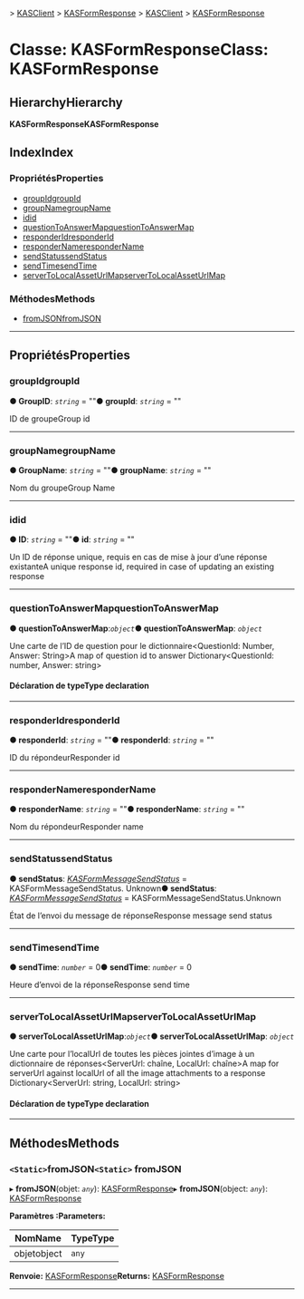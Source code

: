 <span data-ttu-id="20613-101">[](../README.md) > [KASClient](../modules/kasclient.md) > [KASFormResponse](../classes/kasclient.kasformresponse.md)</span><span class="sxs-lookup"><span data-stu-id="20613-101">[](../README.md) > [KASClient](../modules/kasclient.md) > [KASFormResponse](../classes/kasclient.kasformresponse.md)</span></span>

# <a name="class-kasformresponse"></a><span data-ttu-id="20613-102">Classe: KASFormResponse</span><span class="sxs-lookup"><span data-stu-id="20613-102">Class: KASFormResponse</span></span>

## <a name="hierarchy"></a><span data-ttu-id="20613-103">Hierarchy</span><span class="sxs-lookup"><span data-stu-id="20613-103">Hierarchy</span></span>

<span data-ttu-id="20613-104">**KASFormResponse**</span><span class="sxs-lookup"><span data-stu-id="20613-104">**KASFormResponse**</span></span>

## <a name="index"></a><span data-ttu-id="20613-105">Index</span><span class="sxs-lookup"><span data-stu-id="20613-105">Index</span></span>

### <a name="properties"></a><span data-ttu-id="20613-106">Propriétés</span><span class="sxs-lookup"><span data-stu-id="20613-106">Properties</span></span>

* [<span data-ttu-id="20613-107">groupId</span><span class="sxs-lookup"><span data-stu-id="20613-107">groupId</span></span>](kasclient.kasformresponse.md#groupid)
* [<span data-ttu-id="20613-108">groupName</span><span class="sxs-lookup"><span data-stu-id="20613-108">groupName</span></span>](kasclient.kasformresponse.md#groupname)
* [<span data-ttu-id="20613-109">id</span><span class="sxs-lookup"><span data-stu-id="20613-109">id</span></span>](kasclient.kasformresponse.md#id)
* [<span data-ttu-id="20613-110">questionToAnswerMap</span><span class="sxs-lookup"><span data-stu-id="20613-110">questionToAnswerMap</span></span>](kasclient.kasformresponse.md#questiontoanswermap)
* [<span data-ttu-id="20613-111">responderId</span><span class="sxs-lookup"><span data-stu-id="20613-111">responderId</span></span>](kasclient.kasformresponse.md#responderid)
* [<span data-ttu-id="20613-112">responderName</span><span class="sxs-lookup"><span data-stu-id="20613-112">responderName</span></span>](kasclient.kasformresponse.md#respondername)
* [<span data-ttu-id="20613-113">sendStatus</span><span class="sxs-lookup"><span data-stu-id="20613-113">sendStatus</span></span>](kasclient.kasformresponse.md#sendstatus)
* [<span data-ttu-id="20613-114">sendTime</span><span class="sxs-lookup"><span data-stu-id="20613-114">sendTime</span></span>](kasclient.kasformresponse.md#sendtime)
* [<span data-ttu-id="20613-115">serverToLocalAssetUrlMap</span><span class="sxs-lookup"><span data-stu-id="20613-115">serverToLocalAssetUrlMap</span></span>](kasclient.kasformresponse.md#servertolocalasseturlmap)
### <a name="methods"></a><span data-ttu-id="20613-116">Méthodes</span><span class="sxs-lookup"><span data-stu-id="20613-116">Methods</span></span>

* [<span data-ttu-id="20613-117">fromJSON</span><span class="sxs-lookup"><span data-stu-id="20613-117">fromJSON</span></span>](kasclient.kasformresponse.md#fromjson)

---

## <a name="properties"></a><span data-ttu-id="20613-118">Propriétés</span><span class="sxs-lookup"><span data-stu-id="20613-118">Properties</span></span>

<a id="groupid"></a>

###  <a name="groupid"></a><span data-ttu-id="20613-119">groupId</span><span class="sxs-lookup"><span data-stu-id="20613-119">groupId</span></span>

<span data-ttu-id="20613-120">**● GroupID**: *`string`* = ""</span><span class="sxs-lookup"><span data-stu-id="20613-120">**● groupId**: *`string`* = ""</span></span>

<span data-ttu-id="20613-121">ID de groupe</span><span class="sxs-lookup"><span data-stu-id="20613-121">Group id</span></span>

___
<a id="groupname"></a>

###  <a name="groupname"></a><span data-ttu-id="20613-122">groupName</span><span class="sxs-lookup"><span data-stu-id="20613-122">groupName</span></span>

<span data-ttu-id="20613-123">**● GroupName**: *`string`* = ""</span><span class="sxs-lookup"><span data-stu-id="20613-123">**● groupName**: *`string`* = ""</span></span>

<span data-ttu-id="20613-124">Nom du groupe</span><span class="sxs-lookup"><span data-stu-id="20613-124">Group Name</span></span>

___
<a id="id"></a>

###  <a name="id"></a><span data-ttu-id="20613-125">id</span><span class="sxs-lookup"><span data-stu-id="20613-125">id</span></span>

<span data-ttu-id="20613-126">**● ID**: *`string`* = ""</span><span class="sxs-lookup"><span data-stu-id="20613-126">**● id**: *`string`* = ""</span></span>

<span data-ttu-id="20613-127">Un ID de réponse unique, requis en cas de mise à jour d’une réponse existante</span><span class="sxs-lookup"><span data-stu-id="20613-127">A unique response id, required in case of updating an existing response</span></span>

___
<a id="questiontoanswermap"></a>

###  <a name="questiontoanswermap"></a><span data-ttu-id="20613-128">questionToAnswerMap</span><span class="sxs-lookup"><span data-stu-id="20613-128">questionToAnswerMap</span></span>

<span data-ttu-id="20613-129">**● questionToAnswerMap**:*`object`*</span><span class="sxs-lookup"><span data-stu-id="20613-129">**● questionToAnswerMap**: *`object`*</span></span>

<span data-ttu-id="20613-130">Une carte de l’ID de question pour le dictionnaire<QuestionId: Number, Answer: String></span><span class="sxs-lookup"><span data-stu-id="20613-130">A map of question id to answer Dictionary<QuestionId: number, Answer: string></span></span>
#### <a name="type-declaration"></a><span data-ttu-id="20613-131">Déclaration de type</span><span class="sxs-lookup"><span data-stu-id="20613-131">Type declaration</span></span>

___
<a id="responderid"></a>

###  <a name="responderid"></a><span data-ttu-id="20613-132">responderId</span><span class="sxs-lookup"><span data-stu-id="20613-132">responderId</span></span>

<span data-ttu-id="20613-133">**● responderId**: *`string`* = ""</span><span class="sxs-lookup"><span data-stu-id="20613-133">**● responderId**: *`string`* = ""</span></span>

<span data-ttu-id="20613-134">ID du répondeur</span><span class="sxs-lookup"><span data-stu-id="20613-134">Responder id</span></span>

___
<a id="respondername"></a>

###  <a name="respondername"></a><span data-ttu-id="20613-135">responderName</span><span class="sxs-lookup"><span data-stu-id="20613-135">responderName</span></span>

<span data-ttu-id="20613-136">**● responderName**: *`string`* = ""</span><span class="sxs-lookup"><span data-stu-id="20613-136">**● responderName**: *`string`* = ""</span></span>

<span data-ttu-id="20613-137">Nom du répondeur</span><span class="sxs-lookup"><span data-stu-id="20613-137">Responder name</span></span>

___
<a id="sendstatus"></a>

###  <a name="sendstatus"></a><span data-ttu-id="20613-138">sendStatus</span><span class="sxs-lookup"><span data-stu-id="20613-138">sendStatus</span></span>

<span data-ttu-id="20613-139">**● sendStatus**: *[KASFormMessageSendStatus](../enums/kasclient.kasformmessagesendstatus.md)* = KASFormMessageSendStatus. Unknown</span><span class="sxs-lookup"><span data-stu-id="20613-139">**● sendStatus**: *[KASFormMessageSendStatus](../enums/kasclient.kasformmessagesendstatus.md)* =  KASFormMessageSendStatus.Unknown</span></span>

<span data-ttu-id="20613-140">État de l’envoi du message de réponse</span><span class="sxs-lookup"><span data-stu-id="20613-140">Response message send status</span></span>

___
<a id="sendtime"></a>

###  <a name="sendtime"></a><span data-ttu-id="20613-141">sendTime</span><span class="sxs-lookup"><span data-stu-id="20613-141">sendTime</span></span>

<span data-ttu-id="20613-142">**● sendTime**: *`number`* = 0</span><span class="sxs-lookup"><span data-stu-id="20613-142">**● sendTime**: *`number`* = 0</span></span>

<span data-ttu-id="20613-143">Heure d’envoi de la réponse</span><span class="sxs-lookup"><span data-stu-id="20613-143">Response send time</span></span>

___
<a id="servertolocalasseturlmap"></a>

###  <a name="servertolocalasseturlmap"></a><span data-ttu-id="20613-144">serverToLocalAssetUrlMap</span><span class="sxs-lookup"><span data-stu-id="20613-144">serverToLocalAssetUrlMap</span></span>

<span data-ttu-id="20613-145">**● serverToLocalAssetUrlMap**:*`object`*</span><span class="sxs-lookup"><span data-stu-id="20613-145">**● serverToLocalAssetUrlMap**: *`object`*</span></span>

<span data-ttu-id="20613-146">Une carte pour l’localUrl de toutes les pièces jointes d’image à un dictionnaire de réponses<ServerUrl: chaîne, LocalUrl: chaîne></span><span class="sxs-lookup"><span data-stu-id="20613-146">A map for serverUrl against localUrl of all the image attachments to a response Dictionary<ServerUrl: string, LocalUrl: string></span></span>
#### <a name="type-declaration"></a><span data-ttu-id="20613-147">Déclaration de type</span><span class="sxs-lookup"><span data-stu-id="20613-147">Type declaration</span></span>

___

## <a name="methods"></a><span data-ttu-id="20613-148">Méthodes</span><span class="sxs-lookup"><span data-stu-id="20613-148">Methods</span></span>

<a id="fromjson"></a>

### <a name="static-fromjson"></a><span data-ttu-id="20613-149">`<Static>`fromJSON</span><span class="sxs-lookup"><span data-stu-id="20613-149">`<Static>` fromJSON</span></span>

<span data-ttu-id="20613-150">▸ **fromJSON**(objet: *`any`*): [KASFormResponse](kasclient.kasformresponse.md)</span><span class="sxs-lookup"><span data-stu-id="20613-150">▸ **fromJSON**(object: *`any`*): [KASFormResponse](kasclient.kasformresponse.md)</span></span>

<span data-ttu-id="20613-151">**Paramètres :**</span><span class="sxs-lookup"><span data-stu-id="20613-151">**Parameters:**</span></span>

| <span data-ttu-id="20613-152">Nom</span><span class="sxs-lookup"><span data-stu-id="20613-152">Name</span></span> | <span data-ttu-id="20613-153">Type</span><span class="sxs-lookup"><span data-stu-id="20613-153">Type</span></span> |
| ------ | ------ |
| <span data-ttu-id="20613-154">objet</span><span class="sxs-lookup"><span data-stu-id="20613-154">object</span></span> | `any` |

<span data-ttu-id="20613-155">**Renvoie:** [KASFormResponse](kasclient.kasformresponse.md)</span><span class="sxs-lookup"><span data-stu-id="20613-155">**Returns:** [KASFormResponse](kasclient.kasformresponse.md)</span></span>

___

